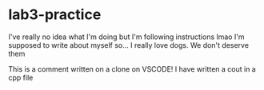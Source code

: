 # lab3-practice
I've really no idea what I'm doing but I'm following instructions lmao
I'm supposed to write about myself so...
I really love dogs. We don't deserve them

This is a comment written on a clone on VSCODE!
I have written a cout in a cpp file